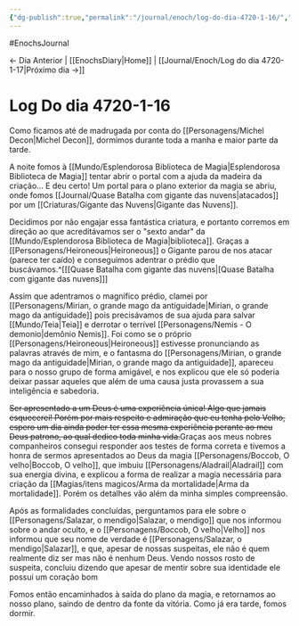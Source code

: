 ```yaml
---
{"dg-publish":true,"permalink":"/journal/enoch/log-do-dia-4720-1-16/","dgHomeLink":true,"dgPassFrontmatter":false}
---
```


#EnochsJournal 

<- Dia Anterior | [[EnochsDiary|Home]] | [[Journal/Enoch/Log do dia 4720-1-17|Próximo dia ->]]

# Log Do dia 4720-1-16
Como ficamos até de madrugada por conta do [[Personagens/Michel Decon|Michel Decon]], dormimos durante toda a manha e maior parte da tarde.

A noite fomos à [[Mundo/Esplendorosa Biblioteca de Magia|Esplendorosa Biblioteca de Magia]] tentar abrir o portal com a ajuda da madeira da criação... E deu certo! Um portal para o plano exterior da magia se abriu, onde fomos [[Journal/Quase Batalha com gigante das nuvens|atacados]] por um [[Criaturas/Gigante das Nuvens|Gigante das Nuvens]].

Decidimos por não engajar essa fantástica criatura, e portanto corremos em direção ao que acreditávamos ser o "sexto andar" da [[Mundo/Esplendorosa Biblioteca de Magia|biblioteca]].
Graças a [[Personagens/Heironeous|Heironeous]] o Gigante parou de nos atacar (parece ter caído) e conseguimos adentrar o prédio que buscávamos.^[[[Quase Batalha com gigante das nuvens|[Quase Batalha com gigante das nuvens]]]

Assim que adentramos o magnífico prédio, clamei por [[Personagens/Mirian, o grande mago da antiguidade|Mirian, o grande mago da antiguidade]] pois precisávamos de sua ajuda para salvar [[Mundo/Teia|Teia]] e derrotar o terrível [[Personagens/Nemis - O demonio|demônio Nemis]].
Foi como se o próprio [[Personagens/Heironeous|Heironeous]] estivesse pronunciando as palavras através de mim, e o fantasma do [[Personagens/Mirian, o grande mago da antiguidade|Mirian, o grande mago da antiguidade]], apareceu para o nosso grupo de forma amigável, e nos explicou que ele só poderia deixar passar aqueles que além de uma causa justa provassem a sua inteligência e sabedoria.

<s class="aside-in">Ser apresentado a um Deus é uma experiência única! Algo que jamais esquecerei! Porém por mais respeito e admiração que eu tenha pelo Velho, espero um dia ainda poder ter essa mesma experiência perante ao meu Deus patrono, ao qual dedico toda minha vida.</s>Graças aos meus nobres companheiros consegui responder aos testes de forma correta e tivemos a honra de sermos apresentados ao Deus da magia [[Personagens/Boccob, O velho|Boccob, O velho]], que imbuiu [[Personagens/Aladrail|Aladrail]] com sua energia divina, e explicou a forma de realizar a magia necessária para criação da [[Magias/itens magicos/Arma da mortalidade|Arma da mortalidade]]. Porém os detalhes vão além da minha simples compreensão.

Após as formalidades concluídas, perguntamos para ele sobre o [[Personagens/Salazar, o mendigo|Salazar, o mendigo]] que nos informou sobre o andar oculto, e o [[Personagens/Boccob, O velho|Velho]] nos informou que seu nome de verdade é [[Personagens/Salazar, o mendigo|Salazar]], e que, apesar de nossas suspeitas, ele não é quem realmente diz ser mas não é nenhum Deus. Vendo nossos rosto de suspeita, concluiu dizendo que apesar de mentir sobre sua identidade ele possui um coração bom

Fomos então encaminhados à saída do plano da magia, e retornamos ao nosso plano, saindo de dentro da fonte da vitória. Como já era tarde, fomos dormir.